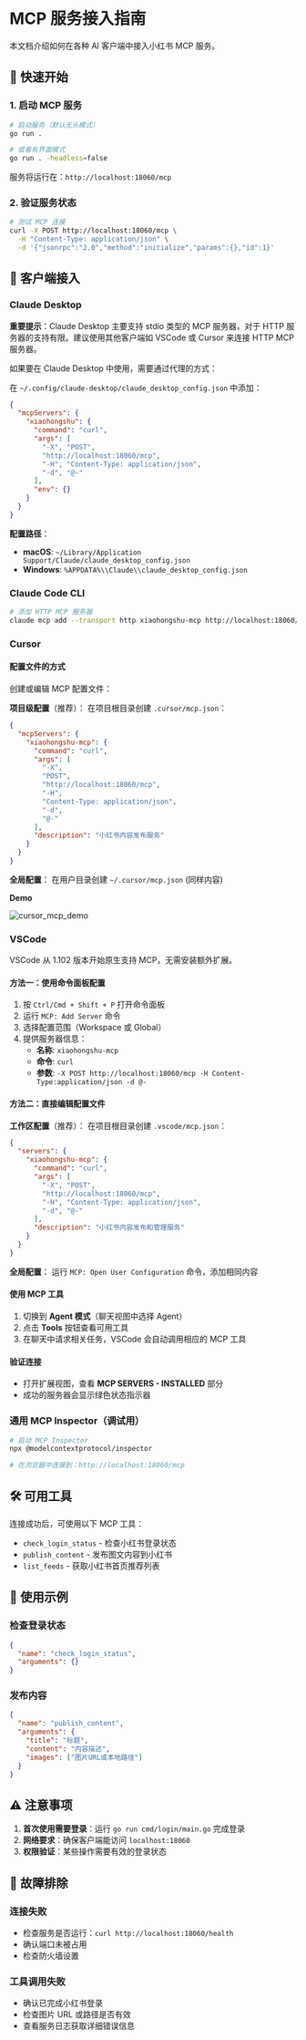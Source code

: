 # MCP 服务接入指南

本文档介绍如何在各种 AI 客户端中接入小红书 MCP 服务。

## 🚀 快速开始

### 1. 启动 MCP 服务

```bash
# 启动服务（默认无头模式）
go run .

# 或者有界面模式
go run . -headless=false
```

服务将运行在：`http://localhost:18060/mcp`

### 2. 验证服务状态

```bash
# 测试 MCP 连接
curl -X POST http://localhost:18060/mcp \
  -H "Content-Type: application/json" \
  -d '{"jsonrpc":"2.0","method":"initialize","params":{},"id":1}'
```

## 📱 客户端接入

### Claude Desktop

**重要提示**：Claude Desktop 主要支持 stdio 类型的 MCP 服务器，对于 HTTP 服务器的支持有限。建议使用其他客户端如 VSCode 或 Cursor 来连接 HTTP MCP 服务器。

如果要在 Claude Desktop 中使用，需要通过代理的方式：

在 `~/.config/claude-desktop/claude_desktop_config.json` 中添加：

```json
{
  "mcpServers": {
    "xiaohongshu": {
      "command": "curl",
      "args": [
        "-X", "POST",
        "http://localhost:18060/mcp",
        "-H", "Content-Type: application/json",
        "-d", "@-"
      ],
      "env": {}
    }
  }
}
```

**配置路径**：
- **macOS**: `~/Library/Application Support/Claude/claude_desktop_config.json`
- **Windows**: `%APPDATA%\\Claude\\claude_desktop_config.json`

### Claude Code CLI

```bash
# 添加 HTTP MCP 服务器
claude mcp add --transport http xiaohongshu-mcp http://localhost:18060/mcp
```

### Cursor

#### 配置文件的方式

创建或编辑 MCP 配置文件：

**项目级配置**（推荐）：
在项目根目录创建 `.cursor/mcp.json`：

```json
{
  "mcpServers": {
    "xiaohongshu-mcp": {
      "command": "curl",
      "args": [
        "-X",
        "POST",
        "http://localhost:18060/mcp",
        "-H",
        "Content-Type: application/json",
        "-d",
        "@-"
      ],
      "description": "小红书内容发布服务"
    }
  }
}
```

**全局配置**：
在用户目录创建 `~/.cursor/mcp.json` (同样内容)

**Demo**

![cursor_mcp_demo](./assets/cursor_mcp_01.png)

### VSCode

VSCode 从 1.102 版本开始原生支持 MCP，无需安装额外扩展。

#### 方法一：使用命令面板配置

1. 按 `Ctrl/Cmd + Shift + P` 打开命令面板
2. 运行 `MCP: Add Server` 命令
3. 选择配置范围（Workspace 或 Global）
4. 提供服务器信息：
   - **名称**: `xiaohongshu-mcp`
   - **命令**: `curl`
   - **参数**: `-X POST http://localhost:18060/mcp -H Content-Type:application/json -d @-`

#### 方法二：直接编辑配置文件

**工作区配置**（推荐）：
在项目根目录创建 `.vscode/mcp.json`：

```json
{
  "servers": {
    "xiaohongshu-mcp": {
      "command": "curl",
      "args": [
        "-X", "POST",
        "http://localhost:18060/mcp",
        "-H", "Content-Type: application/json",
        "-d", "@-"
      ],
      "description": "小红书内容发布和管理服务"
    }
  }
}
```

**全局配置**：
运行 `MCP: Open User Configuration` 命令，添加相同内容

#### 使用 MCP 工具

1. 切换到 **Agent 模式**（聊天视图中选择 Agent）
2. 点击 **Tools** 按钮查看可用工具
3. 在聊天中请求相关任务，VSCode 会自动调用相应的 MCP 工具

#### 验证连接

- 打开扩展视图，查看 **MCP SERVERS - INSTALLED** 部分
- 成功的服务器会显示绿色状态指示器

### 通用 MCP Inspector（调试用）

```bash
# 启动 MCP Inspector
npx @modelcontextprotocol/inspector

# 在浏览器中连接到：http://localhost:18060/mcp
````

## 🛠️ 可用工具

连接成功后，可使用以下 MCP 工具：

- `check_login_status` - 检查小红书登录状态
- `publish_content` - 发布图文内容到小红书
- `list_feeds` - 获取小红书首页推荐列表

## 📝 使用示例

### 检查登录状态

```json
{
  "name": "check_login_status",
  "arguments": {}
}
```

### 发布内容

```json
{
  "name": "publish_content",
  "arguments": {
    "title": "标题",
    "content": "内容描述",
    "images": ["图片URL或本地路径"]
  }
}
```

## ⚠️ 注意事项

1. **首次使用需要登录**：运行 `go run cmd/login/main.go` 完成登录
2. **网络要求**：确保客户端能访问 `localhost:18060`
3. **权限验证**：某些操作需要有效的登录状态

## 🔧 故障排除

### 连接失败

- 检查服务是否运行：`curl http://localhost:18060/health`
- 确认端口未被占用
- 检查防火墙设置

### 工具调用失败

- 确认已完成小红书登录
- 检查图片 URL 或路径是否有效
- 查看服务日志获取详细错误信息

